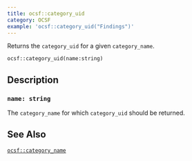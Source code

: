 ```yaml
---
title: ocsf::category_uid
category: OCSF
example: 'ocsf::category_uid("Findings")'
---
```


Returns the `category_uid` for a given `category_name`.

```tql
ocsf::category_uid(name:string)
```

## Description

### `name: string`

The `category_name` for which `category_uid` should be returned.

## See Also

[`ocsf::category_name`](/reference/functions/ocsf/category_name)
